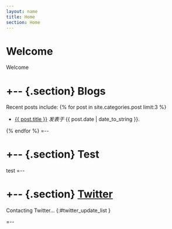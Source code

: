 ```yaml
---
layout: name
title: Home
section: Home
---
```


Welcome
=======

Welcome

+-- {.section}
Blogs
=====
Recent posts include:
{% for post in site.categories.post limit:3 %}
<ul class="compact recent">
<li>
  <a href="{{ post.url }}" title="{{ post.excerpt }}">{{ post.title }}</a>
  <span class="date"><em>发表于 </em>{{ post.date | date_to_string }}.</span>
</li>
</ul>
{% endfor %}
=--

+--	{.section}
Test
========
test 
=--

+-- {.section}
[Twitter](https://twitter.com/wenbing)
====================================

Contacting Twitter... 
{:#twitter_update_list }

=--
